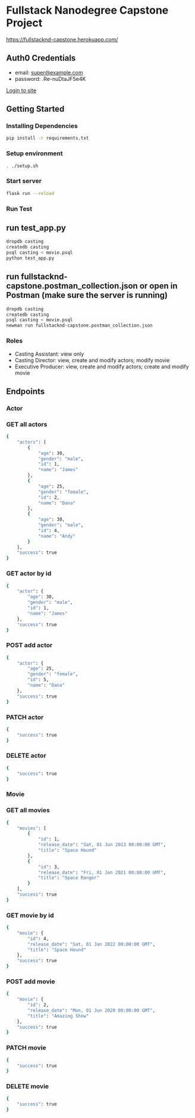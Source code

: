 # Fullstack Nanodegree Capstone Project

https://fullstacknd-capstone.herokuapp.com/

## Auth0 Credentials
- email: super@example.com
- password: .Re-nuDtaJF5e4K

[Login to site](https://fullstacknd-capstone.herokuapp.com/login)

## Getting Started

### Installing Dependencies

```bash
pip install -r requirements.txt
```

### Setup environment

```bash
. ./setup.sh
```

### Start server

```bash
flask run --reload
```

### Run Test

## run test_app.py
```bash
dropdb casting
createdb casting
psql casting < movie.psql
python test_app.py
```

## run fullstacknd-capstone.postman_collection.json or open in Postman (make sure the server is running)
```bash
dropdb casting
createdb casting
psql casting < movie.psql
newman run fullstacknd-capstone.postman_collection.json
```

### Roles
 - Casting Assistant: view only
 - Casting Director: view, create and modify actors; modify movie
 - Executive Producer: view, create and modify actors; create and modify movie

## Endpoints

### Actor
### GET all actors

```bash
{
    "actors": [
        {
            "age": 30,
            "gender": "male",
            "id": 1,
            "name": "James"
        },
        {
            "age": 25,
            "gender": "female",
            "id": 2,
            "name": "Dana"
        },
        {
            "age": 30,
            "gender": "male",
            "id": 4,
            "name": "Andy"
        }
    ],
    "success": true
}
```

### GET actor by id

```bash
{
    "actor": {
        "age": 30,
        "gender": "male",
        "id": 1,
        "name": "James"
    },
    "success": true
}
```

### POST add actor

```bash
{
    "actor": {
        "age": 25,
        "gender": "female",
        "id": 5,
        "name": "Dana"
    },
    "success": true
}
```

### PATCH actor

```bash
{
    "success": true
}
```

### DELETE actor

```bash
{
    "success": true
}
```

### Movie
### GET all movies

```bash
{
    "movies": [
        {
            "id": 1,
            "release_date": "Sat, 01 Jun 2013 00:00:00 GMT",
            "title": "Space Hound"
        },
        {
            "id": 3,
            "release_date": "Fri, 01 Jan 2021 00:00:00 GMT",
            "title": "Space Ranger"
        }
    ],
    "success": true
}
```

### GET movie by id

```bash
{
    "movie": {
        "id": 4,
        "release_date": "Sat, 01 Jan 2022 00:00:00 GMT",
        "title": "Space Hound"
    },
    "success": true
}
```

### POST add movie

```bash
{
    "movie": {
        "id": 2,
        "release_date": "Mon, 01 Jun 2020 00:00:00 GMT",
        "title": "Amazing Show"
    },
    "success": true
}
```

### PATCH movie

```bash
{
    "success": true
}
```

### DELETE movie

```bash
{
    "success": true
}
```

